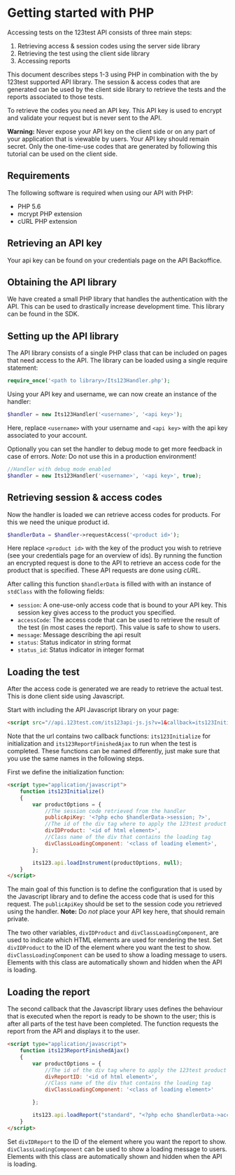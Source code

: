 # Getting started with PHP

Accessing tests on the 123test API consists of three main steps:

1. Retrieving access & session codes using the server side library
2. Retrieving the test using the client side library
3. Accessing reports

This document describes steps 1-3 using PHP in combination with the by 123test supported API library. The session & access codes that are generated can be used by the client side library to retrieve the tests and the reports associated to those tests.

To retrieve the codes you need an API key. This API key is used to encrypt and validate your request but is never sent to the API.

**Warning:** Never expose your API key on the client side or on any part of your application that is viewable by users. Your API key should remain secret. Only the one-time-use codes that are generated by following this tutorial can be used on the client side.


## Requirements

The following software is required when using our API with PHP:

* PHP 5.6
* mcrypt PHP extension
* cURL PHP extension

## Retrieving an API key

Your api key can be found on your credentials page on the API Backoffice.

## Obtaining the API library

We have created a small PHP library that handles the authentication with the API. This can be used to drastically increase development time. This library can be found in the SDK.

## Setting up the API library

The API library consists of a single PHP class that can be included on pages that need access to the API. The library
can be loaded using a single require statement:

```php
require_once('<path to library>/Its123Handler.php');
```

Using your API key and username, we can now create an instance of the handler:

```php
$handler = new Its123Handler('<username>', '<api key>');
```

Here, replace `<username>` with your username and `<api key>` with the api key associated to your account.

Optionally you can set the handler to debug mode to get more feedback in case of errors. *Note:* Do not use this in a production environment!

```php
//Handler with debug mode enabled
$handler = new Its123Handler('<username>', '<api key>', true);
```

## Retrieving session & access codes

Now the handler is loaded we can retrieve access codes for products. For this we need the unique product id.

```php
$handlerData = $handler->requestAccess('<product id>');
```

Here replace `<product id>` with the key of the product you wish to retrieve (see your credentials page for an overview of ids). By running the function
an encrypted request is done to the API to retrieve an access code for the product that is specified. These API requests are
done using *cURL*.

After calling this function `$handlerData` is filled with with an instance of `stdClass` with the following fields:

* `session`: A one-use-only access code that is bound to your API key. This session key gives access to the product you specified.
* `accessCode`: The access code that can be used to retrieve the result of the test (in most cases the report). This value is safe to show to users.
* `message`: Message describing the api result
* `status`: Status indicator in string format
* `status_id`: Status indicator in integer format

## Loading the test

After the access code is generated we are ready to retrieve the actual test. This is done client side using Javascript.

Start with including the API Javascript library on your page:

```html
<script src="//api.123test.com/its123api-js.js?v=1&callback=its123Initialize&reportFinished=its123ReportFinishedAjax"></script>
```

Note that the url contains two callback functions: `its123Initialize` for initialization and `its123ReportFinishedAjax` to run when the test is completed. These functions can be named differently, just make sure that you use the same names in the following steps.

First we define the initialization function:

```html
<script type="application/javascript">
    function its123Initialize()
    {
        var productOptions = {
            //The session code retrieved from the handler
            publicApiKey: '<?php echo $handlerData->session; ?>',
            //The id of the div tag where to apply the 123test product
            divIDProduct: '<id of html element>',
            //Class name of the div that contains the loading tag
            divClassLoadingComponent: '<class of loading element>',
        };

        its123.api.loadInstrument(productOptions, null);
    }
</script>
```

The main goal of this function is to define the configuration that is used by the Javascript library and to define the access code that is used for this request. The `publicApiKey` should be set to the session code you retrieved using the handler.
**Note:** Do *not* place your API key here, that should remain private.

The two other variables, `divIDProduct` and `divClassLoadingComponent`, are used to indicate which HTML elements are used for rendering the test. Set `divIDProduct` to the ID of the element where you want the test to show. `divClassLoadingComponent` can be used to show a loading message to users. Elements with this class are automatically shown and hidden when the API is loading.

## Loading the report

The second callback that the Javascript library uses defines the behaviour that is executed when the report is ready to be shown to the user; this is after all parts of the test have been completed. The function requests the report from the API and displays it to the user.

```html
<script type="application/javascript">
    function its123ReportFinishedAjax()
    {
        var productOptions = {
            //The id of the div tag where to apply the 123test product
            divReportID: '<id of html element>',
            //Class name of the div that contains the loading tag
            divClassLoadingComponent: '<class of loading element>'

        };

        its123.api.loadReport("standard", "<?php echo $handlerData->accessCode; ?>"  ,productOptions);
    }
</script>
```

Set `divIDReport` to the ID of the element where you want the report to show. `divClassLoadingComponent` can be used to show a loading message to users. Elements with this class are automatically shown and hidden when the API is loading.
